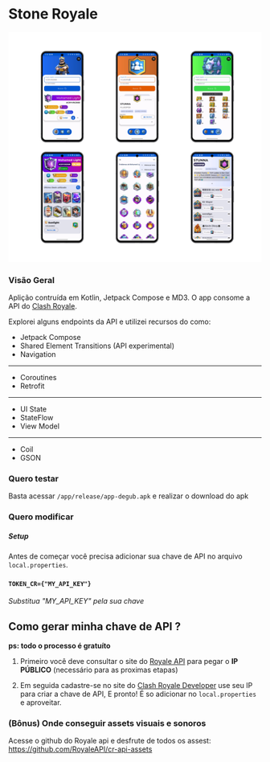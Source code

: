 # Stone Royale

<img src="./public/hero.png">



### Visão Geral

Aplição contruída em Kotlin, Jetpack Compose e MD3. O app consome a API do [Clash Royale](https://developer.clashroyale.com/#/).

Explorei alguns endpoints da API e utilizei recursos do como:

   - Jetpack Compose
   - Shared Element Transitions (API experimental)
   - Navigation
   ---
   - Coroutines
   - Retrofit
   ----
   - UI State
   - StateFlow
   - View Model
   - --
   - Coil
   - GSON

### Quero testar
Basta acessar `/app/release/app-degub.apk` e realizar o download do apk

### Quero modificar
##### Setup

Antes de começar você precisa adicionar sua chave de API no arquivo `local.properties`.

#### `TOKEN_CR={"MY_API_KEY"}`

_Substitua *"MY_API_KEY"* pela sua chave_ 

## Como gerar minha chave de API ?

**ps: todo o processo é gratuíto**

  1. Primeiro você deve consultar o site do 
[Royale API](https://docs.royaleapi.com/proxy.html) para pegar o **IP PÚBLICO** (necessário para as proximas etapas)

  2. Em seguida cadastre-se no site do [Clash Royale Developer](https://developer.clashroyale.com/#/) use seu IP para criar a chave de API, E pronto! É so adicionar no `local.properties` e aproveitar.

### (Bônus) Onde conseguir assets visuais e sonoros

  Acesse o github do Royale api e desfrute de todos os assest: https://github.com/RoyaleAPI/cr-api-assets
